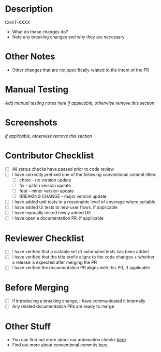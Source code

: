 # Description

CHKT-XXXX

- What do these changes do?
- Note any breaking changes and why they are necessary

# Other Notes

- Other changes that are not specifically related to the intent of the PR

# Manual Testing

_Add manual testing notes here if applicable, otherwise remove this section_

# Screenshots

_If applicable, otherwise remove this section_

# Contributor Checklist

- [ ]  All status checks have passed prior to code review
- [ ]  I have correctly prefixed one of the following conventional commit titles:
    - [ ]  chore - no version update
    - [ ]  fix - patch version update
    - [ ]  feat - minor version update
    - [ ]  BREAKING CHANGE - major version update
- [ ]  I have added unit tests to a reasonable level of coverage where suitable
- [ ]  I have added UI tests to new user flows, if applicable
- [ ]  I have manually tested newly added UX
- [ ]  I have open a documentation PR, if applicable

# Reviewer Checklist

- [ ]  I have verified that a suitable set of automated tests has been added
- [ ]  I have verified that the title prefix aligns to the code changes + whether a release is expected after merging the PR
- [ ]  I have verified the documentation PR aligns with this PR, if applicable

# Before Merging

- [ ]  If introducing a breaking change, I have communicated it internally
- [ ]  Any related documentation PRs are ready to merge

# Other Stuff

- You can find out more about our automation checks [here](https://primerio.notion.site/iOS-Automation-Checks-198a1eb0e8994d999fb696d5902d97bb)
- Find out more about conventional commits [here](https://primerio.notion.site/Conventional-Commits-6ecfd6a0269a4db2af76d9f0537936b3)